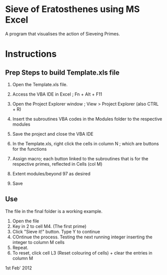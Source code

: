 # Sieve of Eratosthenes using MS Excel
 A program that visualises the action of Sieveing Primes.

# Instructions #

## Prep Steps to build Template.xls file ##

1. Open the Template.xls file.
2. Access the VBA IDE in Excel ; Fn + Alt + F11 
3. Open the Project Explorer window ; View > Project Explorer (also CTRL + R)

4. Insert the subroutines VBA codes in the Modules folder to the respective modules
5. Save the project and close the VBA IDE

6. In the Template.xls, right click the cells in column N ; which are buttons for the functions
7. Assign macro; each button linked to the subroutines that is for the respective primes, reflected in Cells (col M)

8. Extent modules/beyond 97 as desired
9. Save

## Use ##

The file in the final folder is a working example. 

1.  Open the file
2.  Key in 2 to cell M4. (The first prime)
3.  Click "Sieve it!" button. Type Y to continue
4.  COntinue the process. Testing the next running integer inserting the integer to column M cells
5.  Repeat. 
6.  To reset, click cell L3 (Reset colouring of cells) + clear the entries in column M
    
1st Feb' 2012
